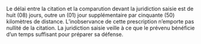 Le délai entre la citation et la comparution devant la juridiction saisie est de huit (08) jours, outre un (01) jour supplémentaire par cinquante (50) kilomètres de distance.
L’inobservance de cette prescription n’emporte pas nullité de la citation. La juridiction saisie veille à ce que le prévenu bénéficie d’un temps suffisant pour préparer sa défense.